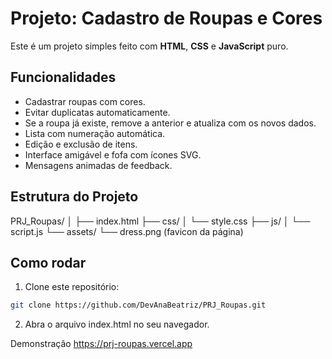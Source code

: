 # Projeto: Cadastro de Roupas e Cores

Este é um projeto simples feito com **HTML**, **CSS** e **JavaScript** puro.

## Funcionalidades

- Cadastrar roupas com cores.
- Evitar duplicatas automaticamente.
- Se a roupa já existe, remove a anterior e atualiza com os novos dados.
- Lista com numeração automática.
- Edição e exclusão de itens.
- Interface amigável e fofa com ícones SVG.
- Mensagens animadas de feedback.

## Estrutura do Projeto

PRJ_Roupas/ │ ├── index.html ├── css/ │ └── style.css ├── js/ │ └── script.js └── assets/ └── dress.png (favicon da página)


## Como rodar

1. Clone este repositório:
```bash
git clone https://github.com/DevAnaBeatriz/PRJ_Roupas.git
```
2. Abra o arquivo index.html no seu navegador.

Demonstração
https://prj-roupas.vercel.app
